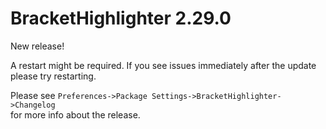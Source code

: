 # BracketHighlighter 2.29.0

New release!

A restart might be required. If you see issues immediately after the update  
please try restarting.

Please see `Preferences->Package Settings->BracketHighlighter->Changelog`  
for more info about the release.
